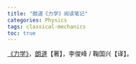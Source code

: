 ```yaml
---
title: "朗道《力学》阅读笔记"
categories: Physics
tags: classical-mechanics
toc: true
---
```


[《力学》](https://book.douban.com/subject/2059252/)，[朗道](https://zh.wikipedia.org/zh-hk/%E5%88%97%E5%A4%AB%C2%B7%E6%9C%97%E9%81%93)【著】，李俊峰 / 鞠国兴【译】。
